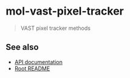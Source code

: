# mol-vast-pixel-tracker

> VAST pixel tracker methods

## See also
* [API documentation](../../docs/vast-tracker-API.md)
* [Root README](../../README.md)